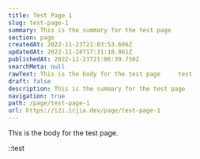 ```yaml
---
title: Test Page 1
slug: test-page-1
summary: This is the summary for the test page
section: page
createdAt: 2022-11-23T21:03:53.696Z
updatedAt: 2022-11-28T17:31:10.861Z
publishedAt: 2022-11-23T21:06:39.750Z
searchMeta: null
rawText: This is the body for the test page     test
draft: false
description: This is the summary for the test page
navigation: true
path: /page/test-page-1
url: https://i2i.icjia.dev/page/test-page-1
---
```


This is the body for the test page.

::test
